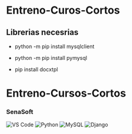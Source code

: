 # Entreno-Curos-Cortos
## Librerias necesrias

* python -m pip install mysqlclient

* python -m pip install pymysql

* pip install docxtpl

# Entreno-Cursos-Cortos
### SenaSoft
![VS Code](https://img.shields.io/badge/VS%20Code-0078D4?style=for-the-badge&logo=visual-studio-code&logoColor=white)
![Python](https://img.shields.io/badge/Python-3776AB?style=for-the-badge&logo=python&logoColor=white)
![MySQL](https://img.shields.io/badge/MySQL-4479A1?style=for-the-badge&logo=mysql&logoColor=white)
![Django](https://img.shields.io/badge/Django-092E20?style=for-the-badge&logo=django&logoColor=white)
